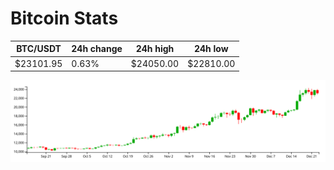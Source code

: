 # Bitcoin Stats

BTC/USDT|24h change|24h high|24h low|
|---|---|---|---|
|$23101.95|0.63%|$24050.00|$22810.00|

<img src="./chart.svg">
